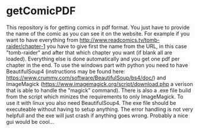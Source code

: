 # getComicPDF
This repository is for getting comics in pdf format. You just have to provide the name of the comic as you can see it on the website. For example if you want to have everything from http://www.readcomics.tv/tomb-raider/chapter-1 you have to give first the name from the URL, in this case  "tomb-raider" and after that which chapter you want (if blank all are loaded). Everything else is done automatically and you get one pdf per chapter in the end.
To use the windows part with python you need to have BeautifulSoup4 (instructions may be found here: https://www.crummy.com/software/BeautifulSoup/bs4/doc/) and ImageMagick (https://www.imagemagick.org/script/download.php a verison that is able to handle the "magick" command). There is also a .exe file build from the script which minizes the requirements to only ImageMagick.
To use it with linux you also need BeautifulSoup4. 
The exe file should be executeable without having to setup anything. The error handling is not very helpfull and the exe will just crash if anything goes wrong. Probably a nice gui would be cool...
